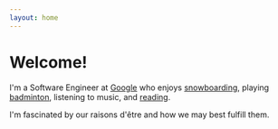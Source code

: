 ```yaml
---
layout: home
---
```

# Welcome!

I'm a Software Engineer at [Google](https://security.googleblog.com/) who enjoys
[snowboarding](https://www.yangvincent.com/snowboarding), playing [badminton](https://www.yangvincent.com/badminton), listening to music, and [reading](https://www.goodreads.com/vincentyang).

I'm fascinated by our raisons d'être and how we may best fulfill them.

